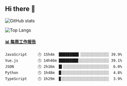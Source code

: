 ## Hi there 👋

![GitHub stats](https://github-readme-stats.orilight.top/api?username=orilights)

![Top Langs](https://github-readme-stats.orilight.top/api/top-langs/?username=orilights&layout=compact)

<!-- waka-box start -->
#### <a href="https://gist.github.com/92c8d5b388768c10efcba86e82b7c4fb" target="_blank">📊 每周工作报告</a>
```text
JavaScript     🕓 15h4m  █████████▏░░░░░░░░░░░░░ 39.9%
Vue.js         🕓 14h46m ████████▉░░░░░░░░░░░░░░ 39.1%
JSON           🕓 2h16m  █▍░░░░░░░░░░░░░░░░░░░░░  6.0%
Python         🕓 1h48m  █░░░░░░░░░░░░░░░░░░░░░░  4.8%
TypeScript     🕓 1h29m  ▉░░░░░░░░░░░░░░░░░░░░░░  3.9%
```
<!-- Powered by https://github.com/journey-ad/waka-box-go . -->
<!-- waka-box end -->
